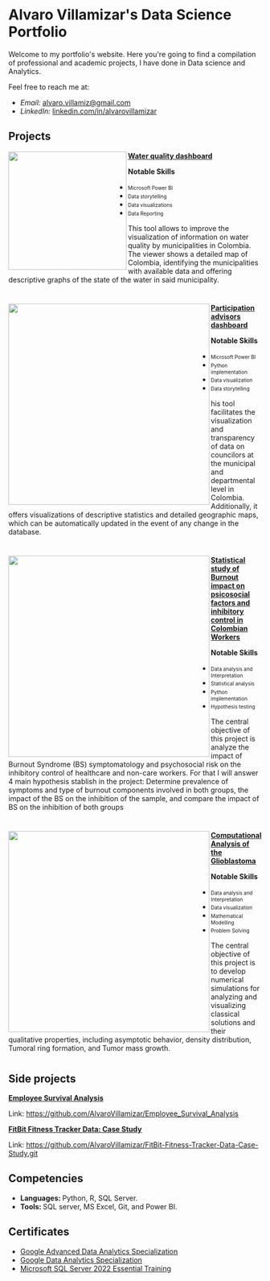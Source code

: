 # Alvaro Villamizar's Data Science Portfolio
Welcome to my portfolio's website. Here you're going to find a compilation of professional and academic projects, I have done in Data science and Analytics.

Feel free to reach me at:
- *Email:* [alvaro.villamiz@gmail.com]()
- *LinkedIn:* [linkedin.com/in/alvarovillamizar](linkedin.com/in/lvarovillamizar)

## Projects

<img align="left" width=auto height=235 src="https://www.tipcolombia.com/wp-content/uploads/2022/10/monitoreo.png"> **[<u> Water quality dashboard </u>](https://github.com/AlvaroVillamizar/Visor-de-Calidad-del-agua)**

<b> Notable Skills </b>
- <font size ="-2">Microsoft Power BI </font>
- <font size ="-2">Data storytelling </font>
- <font size ="-2">Data visualizations </font>
- <font size ="-2">Data Reporting </font>

This tool allows to improve the visualization of information on water quality by municipalities in Colombia. The viewer shows a detailed map of Colombia, identifying the municipalities with available data and offering descriptive graphs of the state of the water in said municipality.


#

<img align="left" width=400 height=auto src="https://cdn.euroinnova.edu.es/img/subidasEditor/dise%C3%B1o%20sin%20t%C3%ADtulo%20(19)-1615156451.webp"> **[<u> Participation advisors dashboard </u>](https://github.com/AlvaroVillamizar/Visor-datos-consejeros-OPP)**

<b> Notable Skills </b>

- <font size ="-2">Microsoft Power BI </font>
- <font size ="-2">Python implementation </font>
- <font size ="-2">Data visualization </font>
- <font size ="-2">Data storytelling </font>

his tool facilitates the visualization and transparency of data on councilors at the municipal and departmental level in Colombia. Additionally, it offers visualizations of descriptive statistics and detailed geographic maps, which can be automatically updated in the event of any change in the database.

#

<img align="left" width="400" height=auto src="https://www.policia.gov.co/sites/default/files/styles/500x285/public/qsomos_sanidad.jpg?itok=bruDtTUU"> **[<u> Statistical study of Burnout impact on psicosocial factors and inhibitory control in Colombian Workers </u>](https://github.com/AlvaroVillamizar/Glioblastomas-Analysis.git)**

<b> Notable Skills </b>
- <font size ="-2">Data analysis and Interpretation </font>
- <font size ="-2">Statistical analysis </font>
- <font size ="-2">Python implementation</font>
- <font size ="-2">Hypothesis testing </font>

The central objective of this project is analyze the impact of Burnout Syndrome (BS) symptomatology and psychosocial risk on the inhibitory control of healthcare and non-care workers. For that I will answer 4 main hypothesis stablish in the project: Determine prevalence of symptoms and type of burnout components involved in both groups, the impact of the BS on the inhibition of the sample, and compare the impact of BS on the inhibition of both groups

#

<img align="left" width="400" height=auto src="https://assets.neurosurgicalatlas.com/aaroncohen-gadol-com/Patient_Education/Glioma/glioma-blog-7-fig-1.jpg"> **[<u> Computational Analysis of the Glioblastoma </u>](https://github.com/AlvaroVillamizar/Glioblastomas-Analysis.git)**

<b> Notable Skills </b>
- <font size ="-2">Data analysis and Interpretation </font>
- <font size ="-2">Data visualization </font>
- <font size ="-2">Mathematical Modelling </font>
- <font size ="-2">Problem Solving </font>

The central objective of this project is to develop numerical simulations for analyzing and visualizing classical solutions and their qualitative properties, including asymptotic behavior, density distribution, Tumoral ring formation, and Tumor mass growth.

#

## Side projects

**[<u> Employee Survival Analysis </u>](https://github.com/AlvaroVillamizar/Employee_Survival_Analysis)**

Link: https://github.com/AlvaroVillamizar/Employee_Survival_Analysis

**[<u> FitBit Fitness Tracker Data: Case Study </u>](https://github.com/AlvaroVillamizar/FitBit-Fitness-Tracker-Data-Case-Study.git)**

Link: https://github.com/AlvaroVillamizar/FitBit-Fitness-Tracker-Data-Case-Study.git


## Competencies
- <strong> Languages: </strong> Python, R, SQL Server.
- <strong> Tools: </strong> SQL server, MS Excel, Git, and Power BI.

## Certificates
- [Google Advanced Data Analytics Specialization](https://www.coursera.org/account/accomplishments/specialization/certificate/AQCZD9T436YJ)
- [Google Data Analytics Specialization](https://coursera.org/share/0e538e0dddace4fccf49bdf5a8f4f701)
- [Microsoft SQL Server 2022 Essential Training](https://www.linkedin.com/learning/certificates/bff815d15690ee694796c0e2f32b0180b83cfe241140ad8971e9a875006e7f2a)
